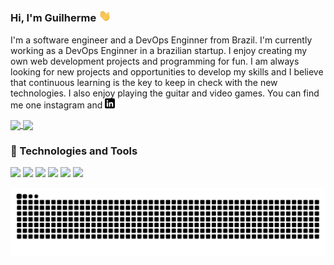 <!--<img src="GuilhermeAR-Oliveira/.png" alt="banner that says Guilherme - software engineer, alongside a cartoon illustration of Guilherme"> -->

### Hi, I'm Guilherme <img src="https://github.com/GuilhermeAR-Oliveira/GuilhermeAR-Oliveira/blob/master/wave.gif" width="20px">

I'm a software engineer and a DevOps Enginner from Brazil. I'm currently working as a DevOps Enginner in a brazilian startup. 
I enjoy creating my own web development projects and programming for fun.  I am always looking for new projects and opportunities to develop my skills
and I believe that continuous learning is the key to keep in check with the new technologies. I also enjoy playing the guitar and video games. You can find me one 
instagram and <a href="https://www.linkedin.com/in/guilherme-oliveira-86ar/"> <img src="https://github.com/GuilhermeAR-Oliveira/GuilhermeAR-Oliveira/blob/master/linkedin-3-16.png"/> </a> <br>


<a href="https://github.com/GuilhermeAR-Oliveira">
  <img <img align="center" src="https://github-readme-stats.vercel.app/api?username=GuilhermeAR-Oliveira&show_icons=true&theme=dracula&include_all_commits=true&count_private=true"/>
</a>
<a href="https://github.com/GuilhermeAR-Oliveira">
  <img <img align="center" src="https://github-readme-stats.vercel.app/api/top-langs/?username=GuilhermeAR-Oliveira&layout=compact&langs_count=7&theme=dracula"/>
</a>

### 🔧 Technologies and Tools

![](https://img.shields.io/badge/OS-Linux-informational?style=flat&logo=linux&logoColor=white&color=2bbc8a)
![](https://img.shields.io/badge/Shell-Bash-informational?style=flat&logo=gnu-bash&logoColor=white&color=2bbc8a)
![](https://img.shields.io/badge/Editor-VSCode-informational?style=flat&logoColor=white&color=2bbc8a)
![](https://img.shields.io/badge/Code-Python-informational?style=flat&logo=python&logoColor=white&color=2bbc8a)
![](https://img.shields.io/badge/Code-JavaScript-informational?style=flat&logo=javascript&logoColor=white&color=2bbc8a)
![](https://img.shields.io/badge/Tools-Docker-informational?style=flat&logo=docker&logoColor=white&color=2bbc8a)

![Snake animation](https://github.com/GuilhermeAR-Oliveira/GuilhermeAR-Oliveira/blob/output/github-contribution-grid-snake.svg)

